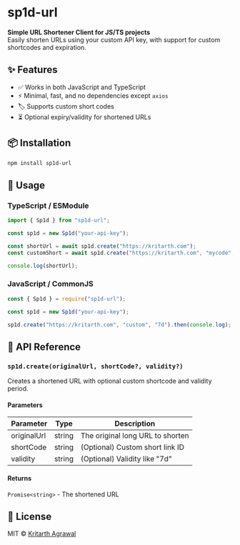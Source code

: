 # sp1d-url

**Simple URL Shortener Client for JS/TS projects**  
Easily shorten URLs using your custom API key, with support for custom shortcodes and expiration.

## ✨ Features

- ✅ Works in both JavaScript and TypeScript
- ⚡ Minimal, fast, and no dependencies except `axios`
- 🏷️ Supports custom short codes
- ⏳ Optional expiry/validity for shortened URLs

## 📦 Installation

```bash
npm install sp1d-url
```

## 🚀 Usage

### TypeScript / ESModule

```ts
import { Sp1d } from "sp1d-url";

const sp1d = new Sp1d("your-api-key");

const shortUrl = await sp1d.create("https://kritarth.com");
const customShort = await sp1d.create("https://kritarth.com", "mycode", "7d");

console.log(shortUrl);
```

### JavaScript / CommonJS

```js
const { Sp1d } = require("sp1d-url");

const sp1d = new Sp1d("your-api-key");

sp1d.create("https://kritarth.com", "custom", "7d").then(console.log);
```

## 📖 API Reference

### `sp1d.create(originalUrl, shortCode?, validity?)`

Creates a shortened URL with optional custom shortcode and validity period.

#### Parameters

| Parameter    | Type     | Description                          |
|-------------|----------|--------------------------------------|
| originalUrl | string   | The original long URL to shorten     |
| shortCode   | string   | (Optional) Custom short link ID      |
| validity    | string   | (Optional) Validity like "7d"        |

#### Returns

`Promise<string>` - The shortened URL

## 📄 License

MIT © [Kritarth Agrawal](LICENSE)

